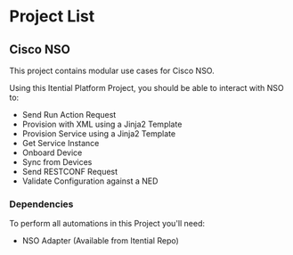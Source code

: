 # Project List

## Cisco NSO

This project contains modular use cases for Cisco NSO.

Using this Itential Platform Project, you should be able to interact with NSO to:

- Send Run Action Request
- Provision with XML using a Jinja2 Template
- Provision Service using a Jinja2 Template
- Get Service Instance
- Onboard Device
- Sync from Devices
- Send RESTCONF Request
- Validate Configuration against a NED

### Dependencies
To perform all automations in this Project you'll need:
- NSO Adapter (Available from Itential Repo)

